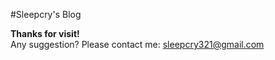 #Sleepcry's Blog

**Thanks for visit!**   
 Any suggestion? Please contact me: sleepcry321@gmail.com   

